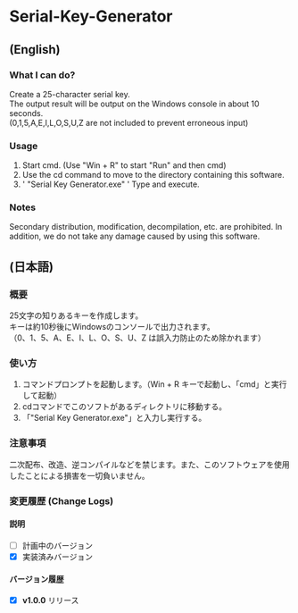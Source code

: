 # Serial-Key-Generator
## (English)
### What I can do?
Create a 25-character serial key.  
The output result will be output on the Windows console in about 10 seconds.  
(0,1,5,A,E,I,L,O,S,U,Z are not included to prevent erroneous input)

### Usage
1. Start cmd. (Use "Win + R" to start "Run" and then cmd)  
2. Use the cd command to move to the directory containing this software.  
3. ' "Serial Key Generator.exe" ' Type and execute.  

### Notes
Secondary distribution, modification, decompilation, etc. are prohibited. In addition, we do not take any damage caused by using this software.  

## (日本語)
### 概要
25文字の知りあるキーを作成します。  
キーは約10秒後にWindowsのコンソールで出力されます。  
（0、1、5、A、E、I、L、O、S、U、Z は誤入力防止のため除かれます）

### 使い方
1. コマンドプロンプトを起動します。（Win + R キーで起動し、「cmd」と実行して起動）  
2. cdコマンドでこのソフトがあるディレクトリに移動する。  
3. 「"Serial Key Generator.exe"」と入力し実行する。

### 注意事項
二次配布、改造、逆コンパイルなどを禁じます。また、このソフトウェアを使用したことによる損害を一切負いません。

### 変更履歴 (Change Logs)
#### 説明
- [ ] 計画中のバージョン
- [x] 実装済みバージョン

#### バージョン履歴
- [x] **v1.0.0** リリース
